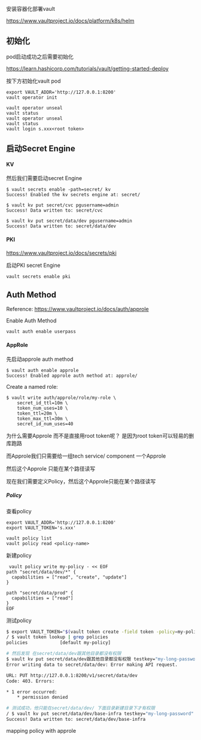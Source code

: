 安装容器化部署vault 

https://www.vaultproject.io/docs/platform/k8s/helm

## 初始化

pod启动成功之后需要初始化

https://learn.hashicorp.com/tutorials/vault/getting-started-deploy

按下方初始化vault pod

```
export VAULT_ADDR='http://127.0.0.1:8200'
vault operator init

vault operator unseal
vault status
vault operator unseal
vault status
vault login s.xxx<root token>

```



## 启动Secret Engine

#### KV 

然后我们需要启动secret Engine

```
$ vault secrets enable -path=secret/ kv
Success! Enabled the kv secrets engine at: secret/
```

```
$ vault kv put secret/cvc pgusername=admin
Success! Data written to: secret/cvc

$ vault kv put secret/data/dev pgusername=admin
Success! Data written to: secret/data/dev
```





#### PKI

https://www.vaultproject.io/docs/secrets/pki

启动PKI secret Engine

```
vault secrets enable pki
```





## Auth Method

Reference: https://www.vaultproject.io/docs/auth/approle

Enable Auth Method

```
vault auth enable userpass
```



#### AppRole

先启动approle auth method

```
$ vault auth enable approle
Success! Enabled approle auth method at: approle/
```

Create a named role:

```
$ vault write auth/approle/role/my-role \
    secret_id_ttl=10m \
    token_num_uses=10 \
    token_ttl=20m \
    token_max_ttl=30m \
    secret_id_num_uses=40
```



为什么需要Approle 而不是直接用root token呢？ 是因为root token可以轻易的删库跑路

而Approle我们只需要给一组tech service/ component 一个Approle

然后这个Approle 只能在某个路径读写

现在我们需要定义Policy，然后这个Approle只能在某个路径读写

##### Policy

查看policy

```
export VAULT_ADDR='http://127.0.0.1:8200'
export VAULT_TOKEN='s.xxx'

vault policy list
vault policy read <policy-name>
```

新建policy

```
 vault policy write my-policy - << EOF
path "secret/data/dev/*" {
  capabilities = ["read", "create", "update"]
}

path "secret/data/prod" {
  capabilities = ["read"]
}
EOF
```

测试policy

```bash
$ export VAULT_TOKEN="$(vault token create -field token -policy=my-policy)"
/ $ vault token lookup | grep policies
policies            [default my-policy]

# 然后发现 在secret/data/dev跟其他目录都没有权限
$ vault kv put secret/data/dev跟其他目录都没有权限 testkey="my-long-password"
Error writing data to secret/data/dev: Error making API request.

URL: PUT http://127.0.0.1:8200/v1/secret/data/dev
Code: 403. Errors:

* 1 error occurred:
	* permission denied

# 测试成功，他只能在secret/data/dev/ 下面目录新建目录下才有权限
/ $ vault kv put secret/data/dev/base-infra testkey="my-long-password"
Success! Data written to: secret/data/dev/base-infra
```





mapping policy with approle

```

```

